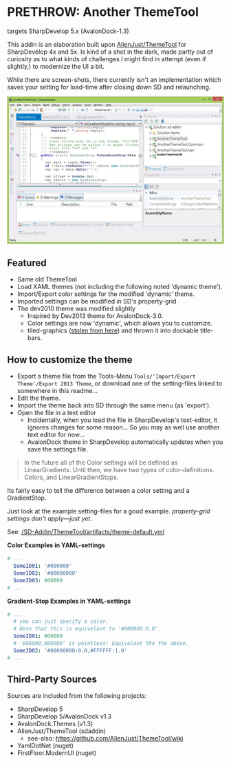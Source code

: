 ﻿# PRETHROW: Another ThemeTool

targets SharpDevelop 5.x (AvalonDock-1.3)

This addin is an elaboration built upon [AlienJust/ThemeTool](https://github.com/AlienJust/ThemeTool) for SharpDevelop 4x and 5x.
Is kind of a shot in the dark, made partly out of curiosity as to what kinds of challenges I might find in attempt (even if slightly,) to modernize the UI a bit.

While there are screen-shots, there currently isn't an implementation which saves your setting for load-time after closing down SD and relaunching.

![](https://raw.githubusercontent.com/tfwio/sd-ext/274c52d36886b529eb79ff80658b98935439f990/SD-Addin/AnotherThemeTool/artifacts/screen-light.jpg)

## Featured

- Same old ThemeTool
- Load XAML themes (not including the following noted 'dynamic theme').
- Import/Export color settings for the modified 'dynamic' theme.
- Imported settings can be modified in SD's property-grid
- The dev2010 theme was modified slightly
    - Inspired by Dev2013 theme for AvalonDock-3.0.
    - Color settings are now 'dynamic', which allows you to customize.
    - tiled-graphics ([stolen from here](https://github.com/4ux-nbIx/AvalonDock.Themes.VS2013/blob/21723c3a22941d883a88afaee1581eea5c836f33/Xceed.Wpf.AvalonDock.Themes.VS2013/Theme.xaml#L485 'github.com/4ux-nbIx/AvalonDock.Themes.VS2013')) and thrown it into dockable title-bars.

## How to customize the theme

- Export a theme file from the Tools-Menu `Tools/'Import/Export Theme'/Export 2013 Theme`, or download one of the setting-files linked to somewhere in this readme...
- Edit the theme.
- Import the theme back into SD through the same menu (as 'export').
- Open the file in a text editor
    - Incidentally, when you load the file in SharpDevelop's text-editor, it ignores changes for some reason... So you may as well use another text editor for now...
    - AvalonDock theme in SharpDevelop automatically updates when you save the settings file.

> In the future all of the Color settings will be defined as LinearGradients.  Until then, we have two types of color-definitions.  Colors, and LinearGradientStops.

Its fairly easy to tell the difference between a color setting and a GradientStop.

Just look at the example setting-files for a good example.
*property-grid settings don't apply—just yet*.

See: [/SD-Addin/ThemeTool/artifacts/theme-default.yml](https://github.com/tfwio/sd-ext/blob/master/SD-Addin/ThemeTool/artifacts/theme-default.yml)

**Color Examples in YAML-settings**

```yaml
# ...
  SomeID01: '#000000'
  SomeID02: '#00000000'
  SomeID03: 000000
# ...
```

**Gradient-Stop Examples in YAML-settings**

```yaml
# ...
  # you can just specify a color.
  # Note that this is equivelant to '#000000:0.0'.
  SomeID01: 000000
  # '000000,000000' is pointless; Equivelant the the above.
  SomeID02: '#00000000:0.0,#FFFFFF:1.0'
# ...
```

## Third-Party Sources

Sources are included from the following projects:

- SharpDevelop 5
- SharpDevelop 5/AvalonDock v1.3
- AvalonDock.Themes (v1.3)
- AlienJust/ThemeTool (sdaddin)
    - see-also: https://github.com/AlienJust/ThemeTool/wiki
- YamlDotNet (nuget)
- FirstFloor.ModernUI (nuget)
